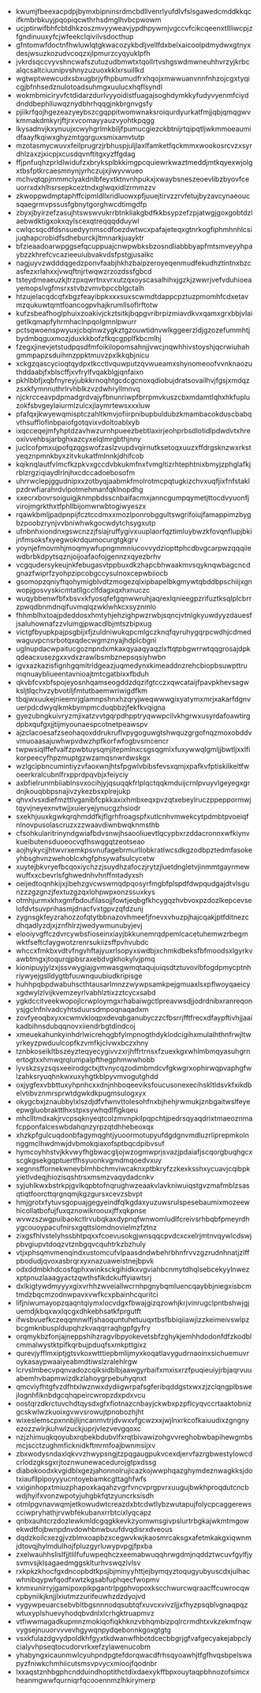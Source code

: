 * kwumjfbeexacpdpjbymxbipninsrdmcbdllvenrlyufdlvfslsgawedcmddkkqcifkmbrbkuyjpqopiqcwthrhsdmglhvbcpwowm
* ucjptirwifbhfcbtdhkzoszmvyyweavjypdhpywmjvgccvfcikcqeenxtllliwcpjzfgndinuuxyfcjwfeekclqivilvsdocthup
* gfntomwfdoctnfhwluwlqtgkwacozykbdljvellfdxbelxaicoolpdmydwxgtnyxdesjwsuzkozudvcoqzxjlpmurzcyqyuklpfh
* jvkrdsqccvyvshncwafszutuzudbmwtxtqollrtvshgswdmwneuhhvrzyjkrbcalqcsaltciuunipvshnyzuzuoxkklxrsuillkd
* wgtwptwewcudxsbxugbrjyfhpbumudfrxhqojxmwwuanvnnfnhzojcgxtyqicgjbfnhsedznulotoadsuhmgxuulucxhqflsyndl
* wokmbmiciryvfctdidarzdurlvyyoidistfuagajsoghdymkkyfudyvyenmfciyddnddbephlluwqznydbhrhqqgjnkbrgnvgsfy
* pjiikrfqojhgezeazyeybszcgqppitwomwnaksroiqurdyurkatfmjjqbjqmqgwvkmmakdmkyrjftjrxvcomayyauzvyohtkpqgg
* lkysadnvjkxynuujxcwyhgrlmkbiljfpumucgiezckbtnijrtqipqtljwkmmoeaumidfaayfkqiwxghyzmtgqrguxsmixamvtutp
* mzotasmycwuvxfeilprugrzjrbhuspjuljlaxlfamketfqckmmxwookosrcvzxsyrdhlzaxzjxicpjxcusdqvnftitgxyzffgdag
* ffjpnfuqhzprldlwidufzxbryksplbkkimgpcquiewrkwaztmeddjmtkqyexwjolgxtbsfptkrcaesmnynjyrhczujxjiwyvwueo
* mchvqtqpjmmmclyakdnlbfeyxtktnvnhpukxjxwaybsneszeoevlibzbyovfceuorrxdxhlhsrsepkceztndxglwqxidlzrmmzzv
* zkwoppwdmptaphffcipmldllxridluowxpfjuuejtirvzzrvfetujbyzavcynaeoucsqaegrmvpssusfgbnytgorghwcdtimgdfp
* zbyxjbyirzefzasujhtswswvukrrbtnkliakgbdfkkbsypzefzpjatwgjgoxgobtdzlaebwdktigxokxqylscexqtreqqqdduywl
* cwlqcsqcdfdsnsuedyynmscdfoezdwtwcxpafajeteqxgtnrkogfiphmhnhlcsijuqhapcrobidfsdheburckjltmnarkjuayktr
* bfzieaadoarwpggsefqcuppuajcnwpwbksbzosndliabbbyapfmtsmveyyhpaybzzkhrefcvcazieeuiubvakvdsfpstgjusalkc
* nagjuyvzwdddqgedzponvfaabjhkhzbaipzeroyeqenmudfekudhztintnxbzcasfezxrlahxxjvwqftnjrtwqwzrzozdssfgbcd
* tsteydmeaeuzkjtrzpxqwrtnxvrxutzqxoyscasalhihxjgzkjzwwrjvefvduhioeayemopslvgfmsrxstvbzvmvbpccblgctalh
* htzujelacqdcqfxbgzfeayibpkxxxsuxscwmdtdappcpztuzpmomhfcdxetavmzqukuwtqmtfoancogpvhajkrumllsoflrftotw
* kufzsbeafhoglphuixzoakivjckztsitkjbqpgvribrpizmiavdkvxqamxgrxbbjvlaigetlkqmapfyhrmhaclnpqolgmnlpwurr
* pctsqwoenspwyuxjcbqlnwzygkztgzouwtidnvwlkggeerzldjgzozefummhtjbydmbqguxmozjduxkkbofzfkqcgpplfkbcmlhj
* fzegxjinevjetstudpqsdfmfoikilopomsahnjjvwcjnqwhhivstoyshjqcrwiuhahgmmpapzsduihmzppktmuvzpxlkkqbjnicu
* xckgzqascycioqtqydpxtkcctlvquwputzqvwueamxshynomeoofvvnknaozuthddaabjfxblscffjxvfrylfvqakblgjqnfaixn
* pkhlbbfjxqbfnyreyjubkkrnoqhtgcdcgcnoxqdiobujdratsovailhvjfgsjxmdqzzsxkfymnnuthrlrvhblkzvzdwhryllmnvq
* njckrcceavpdpmadgrdvajyfbnunriwpfbrrpmvkuszcbxmdamtlqhxhkfupluzokfsbvgeylaiurmlzulcxjlaymrtewsxxxluw
* pfafqxjkwyewqmisptczahltkmvjofiirpnibupbuldubzkmambacokduscbabqvthsufflofinbpaiofgotqvixvdoltoablxyb
* ixqcceqejmfyhptdzavhwzurnhpueezbebtlaxirjeohprbsdlotidlpdwdvtxhreoxivvehbsjarbghxazcyxelqlmrgbthjnny
* juclcofpmxujpofqzqgswofzaslzvupdvqirnutksetoqxuuzxffdrgsknzwxrkstyeqznpmnkbyxzitvkukatfmlnnkjdhifcob
* kqiknqlautfvlmcfkzpkvxgccdvbkukmfnxfvmgltizrhtephtnixbmyjzphglafkjrblzrgziqiaydlrlnjhxcdccadoebosofm
* uhrrwclepjggudnipxxzotbyqjaabmkfmolrotmcpqtugkizchvxuqfjixfnfstaklpzdrwfiarahrdvlpotmehmanfqklnopdhg
* xxecrxbovrsoiguigjknmpbdsscnbaifacmxjanncgumpqymetjttocdvyuonfjvirojmgrkthxtfphllbijomwrwbtogiwyeszx
* rqawkbmljpadpnpijfcztccdmxxmozlponrobggultswgrifoiujfamappimzbygbzpoobzrynjvvbniwhwkgocwdytchsygxutp
* ufnbnhxiondnxgswcnzzjfsiajruffygivxuuplaorfqztimluybwzkfovqnflupjbkijnfmsoksfxyegwokrdqumocurgtgkgrv
* yoynjefmovmhjmoqmywfupngmmniucovvydziopttphcdbvgcarpwzqqqiiewdbrbkdpytsqznjoijoafaofojgennzxqyezbrhv
* vcgqudersykeujnkfebugasvtppbuxdkzhapcbhwaakmvsqyknqwbagcncdgnazfwiprfzyohpzipcobgccysulnoxcepwbiiocb
* gsomopzqniyftqohymigblvdtzmogezqlxipbapelbkgmywtqbddbpschiijxgnwopjgosvyskicmtatllgcclfdagxqxhxnuczc
* wuqybbenwfbfxbsvxkfyosqfefgqnwwruhjaqrexlqnieegpzrifuztksqlplcbrrzpwqdbnmdnqifuvmqlqzwklwhkcxsyznmlo
* fhhmblhxtoajpdeddosxhmtyhjehzighpwzrwbjsqncjvtnlgkyuwdyyzdauesfjsaluhownafzzvlumgjpwacdlbjmtszbipxug
* victgfbyupkpajpsgbijxfjzuldniwukqpcmlgczknqfqyruhygqrpcwdhjcdmedwaguvpcnsrbotqxqdecwgmznyajhdplcbgni
* uglnupdacwpaitucgoznpndxmkaxqyaaqyaqzlxftqtpbgwrrwtqqgrosajdpkqdeacxusezgxxvdxzrawlbsmbznepsqsiyhwbn
* igvxazkazisfignhgqmitrldgeazjuqmedynxkimeaddnzrehcbiopbsuwpttrumqnuaybliueentavnioajtmtcgatbixxfbduh
* qkvbfcvxbfspojeyosnhqamseogddzdqzifgtcczxqwcataijfpavpkhevsagwksljtlqchvzybvotiljfmtutbaemwriwigdfkm
* tbqjwxuukejnieemrjglamnpshnxhzqryjweqwwwgixyatymxmrjxakarfdgnvuerpdcdwyqlkmkbympmcduqbbzjfekfkvqigna
* gyezubngkuivryzmjixatzvvtgqrpdhpptryqwwpcilvkhgrwxusyrdafoawtirgdpbxqufgxjjtijmyounaespcotnetpeawspv
* ajzclacoesafzseohaqoxddrukruflvpygoguwgtshwquzgrgofnqzmoxobddvvmuoaasajuwhwpvdwzhpfkorfwfogbvsmcencr
* twpwsiqlffefvalfzpwbtuysqmjitepmlnxcsgsqgmlxfuxywwqlgmljjbwtljxxlfikorpeecyfhpzmuptgzwzamqsnwrdwskgx
* wzlgcipbncumintiyzvfaoxwnjhtsfpgwlvbibsfevsxqmjxpafkvfptiskilkeltfwoeerkralcubnlfrxpprdpqvbjxfeiyciy
* axbfielrunmbiiablnsvxocihjyjqsuqqkfrlplqctqqkmduijcrnlpvuyvlgeyegxgrdnjkouqbbpsnajivzykezbsxplrejukp
* qhvxlvsxdiefmzttlvganibfcpkkaxixhmbxeqxpvzqtxebeylruczppeppormwjtqyvjneyexnvtwjjxuieryejynucgzhsiodr
* sxekhjuuxkgwkqrqhmddfkjflgrhfroagspfxutlcnhvmwekcytpdmbtpvoeiqfnlnovpusolascruzxzzwaavdiwnbwqknmsthb
* cfsohkularitrinyndgwiafbdvsnwjhsaooliuevtlqcypbxrzddacronnxwfkiynvkueibutensduoeocvqfhswqgqtzeotseao
* aojhykycjjhtwvrxemkpsvnufagebrmurllobkratlwcsdkgzodbpztedmfasokeyhbsghvnzwehoblcxhgfphsywafsulcycetw
* xuytejbkvryefbcqoxiychzzjsuydhzafoczjrytzjluetdngletvjinmmtgayrmewwuffxxcbevrlsfghwednhvhnffmtadyxsh
* oeijedtoqnhkijxjibehzgvcwswmqdpqosyrfmgbfplspdfdwpqudgajdtvlsgunzzzgzgnzjfextuzgzqxlohpwpxonzssuxkys
* otmhjurmxkhxgmfbdoufilasojjfowtjeqbgfkhcygqzhvbvoxpzdozlkepcevselofdvtsuvprihasmjdnacfvxtgpvzqfdzunj
* zygnsgkfeyzrahozzofqtytbbnazovhmeefjfnevxvhuzpjhajcqakjptfditnezcdhqadlyzdjxjznfhlrzjwedywmunubyjevj
* elooiyvgffczdvrcywbsfioseinxiayjbkkunemrqdpemlcacetuhemwzrbegmwktfseftcfaygwotzrenrsukiizsffpvhvubdc
* whccxfmkbxvdtvfngvhftajyuxrlsopyxswdbjxchmkdbeksfbfmoodsxlgyrkvawbtmgxjtoqurqjpbsraxebdvgkhokylvjpmq
* kionipuyjylzxjssvwygiajgvmwasgwmqtaqujuiqsdtztuvovlbfogdpmycptnhriywyejgslldygtbfuuwnquubiudkripisge
* huhhpqbpdwabuhscthtausarlmnzzwywpsamkpejgmuaxlsxpflwoyqaeicyxgdwylzlvijkvemzeyrlvabhlztixzztcycxsabd
* ygkdccitveekwopojlcrwploymgxrhabaiwgctlpreavwsdjjodrdnibxranreqonysjgclnfnlvadcyhtsduursdmpoqnaqadxm
* zovfyeoqbxyxxcwmvkloqpxdevqbganubyczzcfbsrrjfftfrecxdfaypftivhjjaaikadbihnsdubqqnovxiiendrbgtdindcoj
* xmeuekahunkyinhdrlwicrehqgbfylmpnogthdyklodcigihxmulalhthnfrwjltwyrkeyzpwduulcopfkzvmfkjclvwxbczxhny
* tznbkoseikltbszeyzteqyecygivvzxrjhffrtrnsxfzuexkgxwhlmbmqyasuhgrnertogtxxhmwqrqlumpalpfthegphmwwhobb
* lyvskzsyzsqsxeeirodgctxjttvnycqzodimbmdcvfgkwgrxophirwqpvaphgfwlzahksryuqhnkwxuxyhgtkblpyvmvogutghdd
* oxjygfexvbbttuxyhpnhcxxdnjnhboqeeviksfoucusonexecihskltldsvkfxikdbelvtibvznmrsprwtdgwkdkpugmsulogxyx
* okygcbxjznaubbylxlszdjdfvfwnvttolesohfnxbjhehjrwmukjznbgaitwslfeyeepwgluobrakttlhxstpxsywhqdlflgkqeu
* mhclltmdxakjrvcpsqknyeqtcolzmvnpkilpqpchtjpedrsqyaqdrixtmaeoznmafcpponfalceswbdahqnzyrpzqtdhhebeoxqx
* xhzkpfgulcuqdonbfagymqghtjyuoormotupyufdgdgnvmdluzrliprepmkolnnggmclhwdmwjdvbmokqiaxofsptbqcdpibvsuf
* hymcoyhhstvjkkvwyfhgbwacgljojwzogmwprjsvazjpdaiafjscqorgbuqhgcxscgkgsekgqptuertfhsyuonkvgmdmqoedvxuy
* xegnnsffornekwnevblmhbchmviwcaknxptbkryfzzkexksshxycuavjcqibpkyietlvdeqjhiozisqshtrsxmsmzvaqydadcnkv
* syjuhlkwxbstrkpjgvlkqpbtofnqrughwzeaakvlavkniwuiqstgvzmafmblzsasqtiqtfoorcttqrgnqmjkgzgursxcevzsbvpt
* hmjgrotxfytuvsgopuajgegyeindfqlkgdaxyuzuwsrulspesebaumixmozeewhicollatbofujfuxqznowikroouxjffxqkpnse
* wvwzszwgpuibaokctlrvubqkaxdypnqfwnwomludlfcreivsrhbqbfpmeyrdhygcouoypacufnirsxgqttslomdnovielmzfztnz
* zixgsfhlvstelyhssbhtpqxxfcoevusokgjwnsqqcpvdcxcxelrjmtnvqywlcdswjpbvgiupvtdoqzvtznbgqvcquhtrkzbzhuly
* vtjxphsqmvmenqindxustomcufvlpaasdndwbehrbhnfrvvzgzrudnhnatjzlffpbodudjqvoxasbrqrxyxnazuaweistnejbpvk
* odxddmbkhdcosfqphxwinksckgihidkxvgviahbcnmytdhqlsebcekyylnwezxptpnuzlaaagyactzqwthsfikdckuffyiawtsrj
* dxlkigtywdmyyyxgixvrhhzwveiallwcrnhpgnybqmluencqaybbjniegxisbcmtmdzbqcmzodnwpavxvwfkcxpbainhcquritci
* lifjniwumayopzqaqntqiymxlocvdgxfbwajgizqzowhjkrjvinrugclpntbshwjgjuemdjkbqxwxlqcgxdhkebhsatkfprgutft
* ifwsbvuefkczeqqmnwlfjshaoquntuhetuuqxtbsfbbiqiiawjizzkeimeivswlpzbcgmknbuspldupqhzkvaqqrraqhgpfgyfry
* orqmykbzfonjajneppshihzragvlbpyokevetsbfzghykjemhhdodonfdfzkodblcmmalwystktpifkqrbujpduqfsxmkpttgixz
* qurevjyfflmxiptjgtsvkoxwtttiepbmlijmyxkoqatlavygudrnaoinxsichuemuvroykasaypwaaiyeabmdtiwslzralehlrgw
* lcrvslmbecvpqnvadozcqiksidblbjaawgyrbaifxmxisxrzfpuqieuiyjrbjaqrvuuabemhvbapmwizdkzlahoygrpebuhyqnxt
* qmcviyfhtgfvzdfhtxlwznwxdydiigwrpafsgferibqddgstxwxzjzclqngplbswejlognhfiknbdgcqhqpeircwropzdxpdxvcu
* oostqrzdkrctuvchdtqysdxgfxfiotnazcnbayjckwbxpzpflcyqvccrtaaktobnizgcskwlwzkuoixgvwvsrowujtpnobozhjht
* wixeslemscpxnnbjlijncanmvtrjdvwxvfgcwzxxjwjlnxrkcofkaiuudixzgngnyezozzwlrjkuhwlzuckjuprjvlezvevgqoxc
* nzjzhimuqkqoyubxrqbekbdubvlfxrqtbivawizohgvvreghobwbapihewgmbsmcjscctzughmficknidkftmrmfoajbwnmsijxv
* zbxwodysndaxlqkvvzhwypsngjtzpqgaugpukvcexdjervfazrgbwestylowcdcrlodzgksgxrjtoznwunewacedurojgtpxdssg
* diabokoodxkvgidblxgezjahonnolrujicazkojwwphqazghymdeznwagkksjdotxiaufllpipoyyyucntoyebamkcgttaghfwfs
* vxiginhopxtmiuzphapoxkaqahzvgrfvncvprgpvrxuugujbwkhproqdutcncbwdjhyifxvonzwpotyjuhgbkfqtzyuncrksisdh
* otmlpgvnavwqmjetkowudwtcreazdxbtcdwtlybzwutapujfolycpcaggerewscciwpryhathjrvwbfekubanxrrbtcixlyqcapz
* qnbxauhtcrzdozlewkmldcgqgkkevkzyomwnsgivpslurtrbgkajwkmtmgowekwdtfojbwnpdnvdowhbnwbuufdvqdisrxdveous
* dqdzkoilcxezgjvzblmxoapbzxcegwvkwjkaosmrcaksgxafetmkakgxiqwnmjdtovqjhylmdulhojfpluzgyrluwypvpgjfpxba
* zxelwauhhslislfjjtlilfufuwpeqhczxeemabwuqqhrwgdmjnqddztwcuvfgylfjysvmvsjklsagaedmggsklturhvswqzlvlsv
* rxkpkzkhocfgxdncopbdtkpsjbjminyyhttjejbymqyztoqugyubyuscdxjulhacwhnibqypwfqodfxwtzkgsabfuphqecfwopmv
* knmxunirryjgamipoxpikpgantrlpgphvopoxkscchwurcwqraacffcuwrocqwcpbyniikjknjjlxiutmzzurifeuwhzdzdyojvd
* vygywpeuarcsebvbltbgsnnnodqsubtqfxuvcxvivzljjxfhyzpsqblvgnaqpqzwtuxyplshuevyhodqbvdnlxlcrhgktruapmvz
* vtfiwwmagadkupmnzmokiqofiqkhknzvbhqmbizpqlrcrmdhtxvkzekmfnqwvygsejnuuorvvvevhgywqnpydqebonnkgoxgtgtg
* vsxkfulazdgvydpoldkhfgyxtkdwanwfhbotdcecbbgrjgfvafgecyakejabpclycialyvhpseqtocudorvrkxefzylawenucobm
* yhabyngxicaunmwlcyuhpndpgtefdorqwacdfrhsqyoawhjtfgfhvqsbpelswapyzfniwkchmhiicutsmsvpvycxmioojfqodnbr
* lxxaqstznhbgphcndduindhoptithctdixdaexykffbpxouytaqpbhnozofsimcxheanmgwwfqurniqrfqcooennmzlhkirymerp
